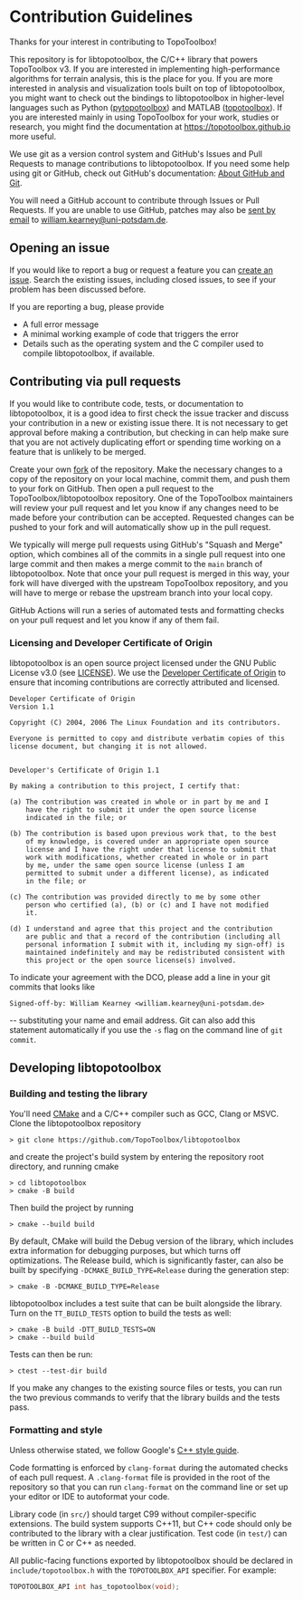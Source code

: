 # Contribution Guidelines

Thanks for your interest in contributing to TopoToolbox!

This repository is for libtopotoolbox, the C/C++ library that powers
TopoToolbox v3. If you are interested in implementing high-performance
algorithms for terrain analysis, this is the place for you. If you are
more interested in analysis and visualization tools built on top of
libtopotoolbox, you might want to check out the bindings to
libtopotoolbox in higher-level languages such as Python
([pytopotoolbox](https://github/TopoToolbox/pytopotoolbox)) and MATLAB
([topotoolbox](https://github/TopoToolbox/topotoolbox)). If you are
interested mainly in using TopoToolbox for your work, studies or
research, you might find the documentation at
https://topotoolbox.github.io more useful.

We use git as a version control system and GitHub's Issues and Pull
Requests to manage contributions to libtopotoolbox. If you need some
help using git or GitHub, check out GitHub's documentation: 
[About GitHub and Git](https://docs.github.com/en/get-started/start-your-journey/about-github-and-git). 

You will need a GitHub account to contribute through Issues or Pull
Requests. If you are unable to use GitHub, patches may also be [sent
by email](https://git-send-email.io/) to
william.kearney@uni-potsdam.de.

## Opening an issue

If you would like to report a bug or request a feature you can [create
an
issue](https://github.com/TopoToolbox/libtopotoolbox/issues/new). Search
the existing issues, including closed issues, to see if your problem
has been discussed before. 

If you are reporting a bug, please provide

- A full error message
- A minimal working example of code that triggers the error
- Details such as the operating system and the C compiler used to
  compile libtopotoolbox, if available.

## Contributing via pull requests

If you would like to contribute code, tests, or documentation to
libtopotoolbox, it is a good idea to first check the issue tracker and
discuss your contribution in a new or existing issue there. It is not
necessary to get approval before making a contribution, but checking
in can help make sure that you are not actively duplicating effort or
spending time working on a feature that is unlikely to be merged.

Create your own
[fork](https://github.com/TopoToolbox/libtopotoolbox/fork) of the
repository. Make the necessary changes to a copy of the repository on
your local machine, commit them, and push them to your fork on
GitHub. Then open a pull request to the TopoToolbox/libtopotoolbox
repository. One of the TopoToolbox maintainers will review your pull
request and let you know if any changes need to be made before your
contribution can be accepted. Requested changes can be pushed to your
fork and will automatically show up in the pull request.

We typically will merge pull requests using GitHub's "Squash and
Merge" option, which combines all of the commits in a single pull
request into one large commit and then makes a merge commit to the
`main` branch of libtopotoolbox. Note that once your pull request is
merged in this way, your fork will have diverged with the upstream
TopoToolbox repository, and you will have to merge or rebase the
upstream branch into your local copy.

GitHub Actions will run a series of automated tests and formatting
checks on your pull request and let you know if any of them fail.

### Licensing and Developer Certificate of Origin

libtopotoolbox is an open source project licensed under the GNU Public
License v3.0 (see [LICENSE](../LICENSE)). We use the [Developer
Certificate of Origin](https://developercertificate.org/) to ensure
that incoming contributions are correctly attributed and licensed.

```
Developer Certificate of Origin
Version 1.1

Copyright (C) 2004, 2006 The Linux Foundation and its contributors.

Everyone is permitted to copy and distribute verbatim copies of this
license document, but changing it is not allowed.


Developer's Certificate of Origin 1.1

By making a contribution to this project, I certify that:

(a) The contribution was created in whole or in part by me and I
    have the right to submit it under the open source license
    indicated in the file; or

(b) The contribution is based upon previous work that, to the best
    of my knowledge, is covered under an appropriate open source
    license and I have the right under that license to submit that
    work with modifications, whether created in whole or in part
    by me, under the same open source license (unless I am
    permitted to submit under a different license), as indicated
    in the file; or

(c) The contribution was provided directly to me by some other
    person who certified (a), (b) or (c) and I have not modified
    it.

(d) I understand and agree that this project and the contribution
    are public and that a record of the contribution (including all
    personal information I submit with it, including my sign-off) is
    maintained indefinitely and may be redistributed consistent with
    this project or the open source license(s) involved.
```

To indicate your agreement with the DCO, please add a line in your git
commits that looks like

```
Signed-off-by: William Kearney <william.kearney@uni-potsdam.de>
```

-- substituting your name and email address. Git can also add this
statement automatically if you use the `-s` flag on the command line
of `git commit`.

## Developing libtopotoolbox

### Building and testing the library

You'll need [CMake](https://cmake.org/) and a C/C++ compiler such as
GCC, Clang or MSVC. Clone the libtopotoolbox repository

```
> git clone https://github.com/TopoToolbox/libtopotoolbox
```

and create the project's build system by entering the repository root
directory, and running cmake

```
> cd libtopotoolbox
> cmake -B build
```

Then build the project by running

```
> cmake --build build
```

By default, CMake will build the Debug version of the library, which
includes extra information for debugging purposes, but which turns off
optimizations. The Release build, which is significantly faster, can
also be built by specifying `-DCMAKE_BUILD_TYPE=Release` during the
generation step:

```
> cmake -B -DCMAKE_BUILD_TYPE=Release
```

libtopotoolbox includes a test suite that can be built alongside the
library. Turn on the `TT_BUILD_TESTS` option to build the tests as well:

```
> cmake -B build -DTT_BUILD_TESTS=ON
> cmake --build build
```

Tests can then be run:

```
> ctest --test-dir build
```

If you make any changes to the existing source files or tests, you can
run the two previous commands to verify that the library builds and
the tests pass.

### Formatting and style

Unless otherwise stated, we follow Google's [C++ style
guide](https://google.github.io/styleguide/cppguide.html).

Code formatting is enforced by `clang-format` during the automated
checks of each pull request. A `.clang-format` file is provided in the
root of the repository so that you can run `clang-format` on the
command line or set up your editor or IDE to autoformat your code.

Library code (in `src/`) should target C99 without compiler-specific
extensions. The build system supports C++11, but C++ code should only
be contributed to the library with a clear justification. Test code
(in `test/`) can be written in C or C++ as needed.

All public-facing functions exported by libtopotoolbox should be
declared in `include/topotoolbox.h` with the `TOPOTOOLBOX_API`
specifier. For example:

``` C
TOPOTOOLBOX_API int has_topotoolbox(void);
```
